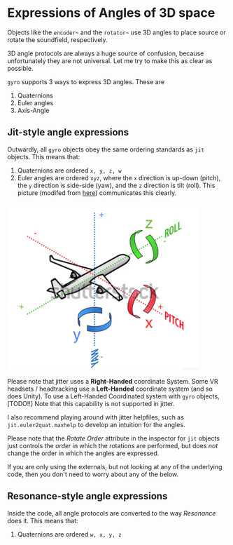 # Expressions of Angles of 3D space
Objects like the `encoder~` and the `rotator~` use 3D angles to place source or rotate the soundfield, respectively. 

3D angle protocols are always a huge source of confusion, because unfortunately they are not universal. Let me try to make this as clear as possible.

`gyro` supports 3 ways to express 3D angles. These are  
1. Quaternions  
2. Euler angles  
3. Axis-Angle  

## Jit-style angle expressions

Outwardly, all `gyro` objects obey the same ordering standards as `jit` objects. This means that:  
1. Quaternions are ordered `x, y, z, w`  
2. Euler angles are ordered `xyz`, where the `x` direction is up-down (pitch), the `y` direction is side-side (yaw), and the `z` direction is tilt (roll). This picture (modifed from [here](https://www.shutterstock.com/image-vector/aviation-concept-axis-movement-three-dimensional-191329868)) communicates this clearly.

![](rollPitchYaw.png)

Please note that jitter uses a **Right-Handed** coordinate System. Some VR headsets / headtracking use a **Left-Handed** coordinate system (and so does Unity). To use a Left-Handed Coordinated system with `gyro` objects, [TODO!!] Note that this capability is not supported in jitter. 

I also recommend playing around with jitter helpfiles, such as `jit.euler2quat.maxhelp` to develop an intuition for the angles. 

Please note that the _Rotate Order_ attribute in the inspector for `jit` objects just controls the _order_ in which the rotations are performed, but does _not_ change the order in which the angles are expressed. 

If you are only using the externals, but not looking at any of the underlying code, then you don't need to worry about any of the below.  

## Resonance-style angle expressions
Inside the code, all angle protocols are converted to the way _Resonance_ does it. This means that:  
1. Quaternions are ordered `w, x, y, z`  

